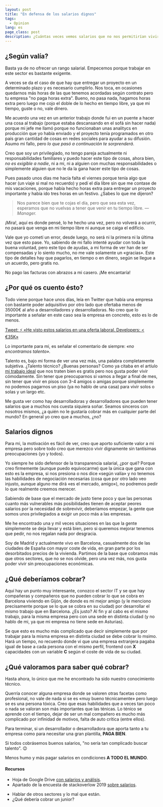 ```yaml
---
layout: post
title: "En defensa de los salarios dignos"
tags:
  - Opinion
lang: es
page_class: post
description: ¿Cuántas veces vemos salarios que no nos permitirían vivir con tranquilidad? Yo unas cuantas, siempre he sido fiel creyente de que se ha de pagar bien. ¿Por qué? Porque aportamos valor y somos un sector en constante evolución que nos pide la continua formación.
---
```


## ¿Según valía?

Basta ya de no ofrecer un rango salarial. Empecemos porque trabajar en este sector es bastante exigente.

A veces se da el caso de que hay que entregar un proyecto en un determinado plazo y es necesario cumplirlo. Nos toca, en ocasiones quedarnos más horas de las que tenemos acordadas según contrato pero tu empresa "no paga horas extra". Bueno, no pasa nada, hagamos horas extra pero luego me cojo el doble de lo hecho en tiempo libre, ya que mi tiempo, guste o no, vale dinero.

Me acuerdo una vez en un anterior trabajo donde fui en un puente a hacer una cosa al trabajo (porque estaba descansando en el sofá sin hacer nada) porque mi jefe me llamó porque no funcionaban unas analitycs en producción que yo había enviado y el proyecto tenía programados en otro país gran cantidad de cosas en redes sociales para ayudar a su difusión. Asumo mi fallo, pero _lo que pasó a continuación te sorprenderá_.

Creo que soy un privilegiado, no tengo pareja actualmente ni responsabilidades familiares y puedo hacer este tipo de cosas, ahora bien, <em>no es exigible a nadie</em>, ni a mi, ni a alguien con muchas responsabilidades o simplemente alguien que no le da la gana hacer este tipo de cosas.

Pues pasado unos días me hacía falta el viernes porque tenía algo que hacer (un viaje si mal no recuerdo) y pedí el día libre sin que me contase de mis vacaciones, porque había hecho horas extra para entregar un proyecto importante y había ido tres horas en un festivo. ¿Sabes lo que me dijeron?

<blockquote class="quote" cite="https://www.huxley.net/bnw/four.html">
    <span>Nos parece bien que te cojas el día, pero que sea esta vez, esperamos que no vuelvas a tener que venir en tu tiempo libre.</span>
    <cite>&mdash;Manager.</cite>
</blockquote>

¡Mira!, aquí es donde pensé, lo he hecho una vez, pero no volverá a ocurrir, no pasará que venga en mi tiempo libre ni aunque se caiga el edificio.

Vale que yo cometí un error, desde luego, no será ni la primera ni la última vez que esto pase. Yo, sabiendo de mi fallo intenté ayudar con toda la buena voluntad, pero este tipo de ayudas, a mi forma de ver han de ser compensadas y lo siento mucho, no me vale solamente un «gracias». Este tipo de detalles hay que pagarlos, en tiempo o en dinero, según se llegue a un acuerdo, pero gratis no.

No pago las facturas con abrazos a mi casero. ¡Me encantaría!

## ¿Por qué os cuento ésto?

Todo viene porque hace unos días, leía en Twitter que había una empresa con bastante poder adquisitivo por otro lado que ofertaba menos de 35000€ al año a desarrolladores y desarrolladoras. No creo que lo importante a señalar en este caso sea la empresa en concreto, esto es lo de menos.

<p class="tweet" lang="es">
    <a class="link" href="https://twitter.com/IgnaciodeNuevo/status/1120274676809371648" target="_blank" rel="noopener noreferrer">Tweet: ⚡️ «He visto estos salarios en una oferta laboral. Developers: < €35K»</a>
</p>

Lo importante para mi, es señalar el comentario de siempre: _«no encontramos talento»_.

Talento es, bajo mi forma de ver una vez más, una palabra completamente subjetiva. ¿Talento técnico? ¿Buenas personas? Como ya citaba en el artíulo <a class="link link--special" href="/2019/03/27/el-trabajo-ideal/">mi trabajo ideal</a> que nos traten bien es gratis pero nos gusta poder vivir cómodamente. Sin tener que preocuparnos si vamos a llegar a final de mes, sin tener que vivir en pisos con 3-4 amigos o amigas porque simplemente no podemos pagarnos un piso (ya no hablo de una casa) para vivir solos o solas y un largo etc.

Me gusta ver como hay desarrolladoras y desarrolladores que pueden tener salarios que a muchos nos cuesta siquiera soñar. Seamos sinceros con nosotros mismos, ¿a quién no le gustaría cobrar más en cualquier parte del mundo? En general yo creo que a muchos, ¿no?

## Salarios dignos

Para mi, la motivación es fácil de ver, creo que aporto suficiente valor a mi empresa pero sobre todo creo que merezco vivir dignamente sin tantísimas preocupaciones (yo y todos).

Yo siempre he sido defensor de la transparencia salarial, ¿por qué? Porque creo firmemente (aunque puedo equivocarme) que la única que gana con esto es la empresa, si nos presiona o nos dice «según valía» y no tenemos las habilidades de negociación necesarias (cosa que por otro lado veo injusto, aunque alguno me dirá «es el mercado, amigo»), no podremos pedir lo que realmente creemos merecer.

Sabiendo de base que el mercado de justo tiene poco y que las personas cuanto más vulnerables más posibilidades tienen de aceptar peores salarios por la necesidad de sobrevivir, deberíamos empezar, la gente que somos unos privilegiados a exigir un poco más a las empresas.

Me he encontrado una y mil veces situaciones en las que la gente simplemente se deja llevar y está bien, pero si queremos mejorar tenemos que pedir, no nos regalan nada por desgracia.

Soy de Madrid y actualmente vivo en Barcelona, casualmente dos de las ciudades de España con mayor coste de vida, en gran parte por los desorbitados precios de la vivienda. Partimos de la base que cobramos más que otros sectores, que no se nos olvide, pero una vez más, nos gusta poder vivir sin preocupaciones económicas.

## ¿Qué deberíamos cobrar?

Aquí hay un punto muy interesante, conozco el sector IT y se que hay compañeras y compañeros que no pueden cobrar lo que se cobra en Barcelona viviendo en Gijón, de donde es mi mejor amigo (y le menciono precisamente porque se lo que se cobra en su ciudad) por desarrollar el mismo trabajo que en Barcelona. ¿Es justo? Al fin y al cabo es el mismo trabajo, para la misma empresa pero con una sede en distinta ciudad (y no hablo de mi, ya que mi empresa no tiene sede en Asturias).

Se que esto es mucho más complicado que decir simplemente que por trabajar para la misma empresa en distinta ciudad se debe cobrar lo msimo. Hará un tiempo, no recuerdo donde vi que una empresa extranjera pagaba igual de base a cada persona con el mismo perfil, frontend con <b>X</b> capacidades con un variable <b>C</b> según el coste de vida de su ciudad.

## ¿Qué valoramos para saber qué cobrar?

Hasta ahora, lo único que me he encontrado ha sido nuestro conocimiento técnico.

Querría conocer alguna empresa donde se valoren otras facetas como profesional, no vale de nada si se es «muy bueno técnicamente» pero luego se es una persona tóxica. Creo que esas habilidades que a veces tan poco o nada se valoran son más importantes que las ténicas. Lo ténico se aprende con el tiempo, dejar de ser un mal compañero es mucho más complicado por infinidad de motivos, falta de auto crítica (entre ellos).

Para terminar, si un desarrollador o desarrolladora que aporta tanto a tu empresa como para necesitar una gran plantilla, <b>PAGA BIEN</b>.

Si todos cobrásemos buenos salarios, "no sería tan complicado buscar talento". 😉

Menos humo y más pagar salarios en condiciones <b>A TODO EL MUNDO</b>.

<div class="related">
    <h4 class="related__title">Recursos</h4>
    <ul class="related__list">
        <li>Hoja de Google Drive <a class="link link--special" href="https://docs.google.com/spreadsheets/d/14pfsWFpanG-RWmqBZnEYVQFw_rL09kAaxqvBRYjx5lE/edit#gid=1475815899" target="_blank" rel="noopener noreferrer">con salarios y análisis</a>.</li>
        <li>Apartado de la encuesta de stackoverlow 2019 <a class="link link--special" href="https://insights.stackoverflow.com/survey/2019#technology-_-what-languages-are-associated-with-the-highest-salaries-worldwide" target="_blank" rel="noopener noreferrer">sobre salarios</a>.</li>
    </ul>
</div>


- Hablar de otros sectores y lo mal que están.
- ¿Qué debería cobrar un junior?
